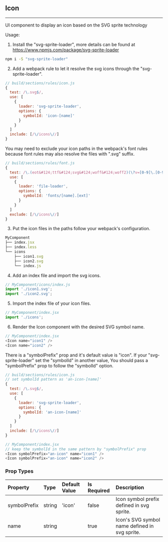 ## Icon 
---
UI component to display an icon based on the SVG sprite technology

Usage:

1. Install the "svg-sprite-loader", more details can be found at
https://www.npmjs.com/package/svg-sprite-loader
```bash
npm i -S "svg-sprite-loader"
```
2. Add a webpack rule to let it resolve the svg icons through the "svg-sprite-loader".
```js
// build/sections/rules/icon.js
{
  test: /\.svg$/,
  use: [
    {
      loader: 'svg-sprite-loader',
      options: {
        symbolId: 'icon-[name]'
      }
    }
  ]
  include: [/\/icons\//]
}
```
You may need to exclude your icon paths in the webpack's font rules because font rules
may also resolve the files with ".svg" suffix.
```js
// build/sections/rules/font.js
{
  test: /\.(eot&#124;ttf&#124;svg&#124;woff&#124;woff2)(\?v=[0-9]\.[0-9]\.[0-9])?$/,
  use: [
    {
      loader: 'file-loader',
      options: {
        symbolId: 'fonts/[name].[ext]'
      }
    }
  ]
  exclude: [/\/icons\//]
}
```
3. Put the icon files in the paths follow your webpack's configuration.
```js
MyComponent
├── index.jsx
├── index.less
└── icons
    ├── icon1.svg
    ├── icon2.svg
    └── index.js
```
4. Add an index file and import the svg icons.
```js
// MyComponent/icons/index.js
import './icon1.svg';
import './icon2.svg';
```
5. Import the index file of your icon files.
```js
// MyComponent/index.jsx
import './icons';
```
6. Render the Icon component with the desired SVG symbol name.
```js
// MyComponent/index.jsx
<Icon name="icon1" />
<Icon name="icon2" />
```
There is a "symbolPrefix" prop and it's default value is "icon".
If your "svg-sprite-loader" set the "symbolId" in another value,
You should pass a "symbolPrefix" prop to follow the "symbolId" option.
```js
// build/sections/rules/icon.js
// set symbolId pattern as 'an-icon-[name]'
{
  test: /\.svg$/,
  use: [
    {
      loader: 'svg-sprite-loader',
      options: {
        symbolId: 'an-icon-[name]'
      }
    }
  ]
  include: [/\/icons\//]
}

// MyComponent/index.jsx
// keep the symbolId in the same pattern by "symbolPrefix" prop
<Icon symbolPrefix="an-icon" name="icon1" />
<Icon symbolPrefix="an-icon" name="icon2" />
```

### Prop Types
Property | Type | Default Value | Is Required | Description
:--- | :--- | :--- | :--- | :---
symbolPrefix|string|'icon'|false|Icon symbol prefix defined in svg sprite.
name|string|&ensp;|true|Icon's SVG symbol name defined in svg sprite.
